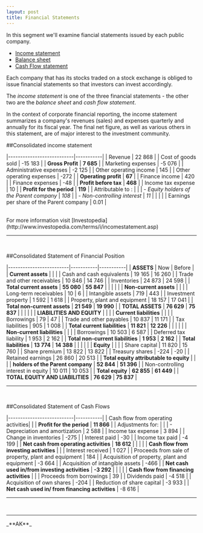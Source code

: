 ```yaml
---
layout: post
title: Financial Statements
---
```


In this segment we'll examine fiancial statements issued by each public company.

  * [Income statement](#consolidated-income-statement)
  * [Balance sheet](#consolidated-statement-of-financial-position)
  * [Cash Flow statement](#consolidated-statement-of-cash-flows)
 
Each company that has its stocks traded on a stock exchange is obliged to issue financial statements so that investors can invest accordingly.
 
The _income statement_ is one of the three financial statements - the other two are the _balance sheet_ and _cash flow statement_.
 
In the context of corporate financial reporting, the income statement summarizes a company's revenues (sales) and expenses quarterly and annually for its fiscal year. The final net figure, as well as various others in this statement, are of major interest to the investment community.
 
##Consolidated income statement

|---------------------------|-----------|
| Revenue                   | 22 868    |
| Cost of goods sold        | -15 183   |
| **Gross Profit**          | **7 685** |
| Marketing expenses        | -5 076  |
| Administrative expenses   | -2 125  |
| Other operating income    | 145     |
| Other operating expenses  | -272    |
| **Operating profit**      | **67**  |
| Finance income            | 420     |
| Finance expenses          | -48     |
| **Profit before tax**     | **468** |
| Income tax expense        | 10      |
| **Profit for the period** | **119** |
| Attributable to :         |         |
| - *Equity holders of the Parent company* | *108* |
| - *Non-controlling interest*             | *11*  |
|  |  |
| Earnings per share
  of the Parent company | 0.01 |

<br>
For more information visit [Investopedia](http://www.investopedia.com/terms/i/incomestatement.asp)


---

<br>


##Consolidated Statement of Financial Position

|-------------------------|-----------|-----------|
| **ASSETS** | Now | Before |
| **Current assets** |  |  |
| Cash and cash equivalents | 19 165 | 16 260 |
| Trade and other receivables | 10 846 | 14 746 |
| Inventories | 24 873 | 24 598 |
| **Total current assets** | **55 080** | **55 847** |
|  |  |  |
| **Non-current assets** |  |  |
| Long-term receivables | 10 | 6 |
| Intangible assets | 719 | 443 |
| Investment property | 1 592 | 1 618 |
| Property, plant and equipment | 18 157 | 17 041 |
| **Total non-current assets** | **21 549** | **19 990** |
| **TOTAL ASSETS** | **76 629** | **75 837** |
|  |  |  |
| **LIABILITIES AND EQUITY** |  |  |
| **Current liabilities** |  |  |
| Borrowings | 79 | 47 |
| Trade and other payables | 10 837 | 11 171 |
| Tax liabilities | 905 | 1 008 |
| **Total current liabilities** | **11 821** | **12 226** |
|  |  |  |
| **Non-current liabilities** |  |  |
| Borrowings | 10 503 | 6 587 |
| Deferred tax liability | 1 953 | 2 162 |
| **Total non-current liabilities** | **1 953** | **2 162** |
| **Total liabilities** | **13 774** | **14 388** |
|  |  |  |
| **Equity** |  |  |
| Share capital | 11 820 | 15 760 |
| Share premium | 13 822 | 13 822 |
| Treasury shares | -224 | -20 |
| Retained earnings | 26 860 | 20 513 |
| **Total equity attributable to equity** |  |  |
| **holders of the Parent company** | **52 844** | **51 396** |
| Non-controlling interest in equity | 10 011 | 10 053 |
| **Total equity** | **62 855** | **61 449** |
| **TOTAL EQUITY AND LIABILITIES** | **76 629** | **75 837** |


---

<br>



##Consolidated Statement of Cash Flows

|---------------------------|-----------|
| Cash flow from operating activities|  |
| **Profit for the period** | **11 866** |
| Adjustments for: |  |
| - Depreciation and amortization | 2 588 |
| Income tax expense | 3 894 |
| Change in inventories | -275 |
| Interest paid | -30 |
| Income tax paid | -4 199 |
| **Net cash from operating activities** | **18 612** |
|  |  |
| **Cash flow from investing activities** |  |
| Interest received | 1 027 |
| Proceeds from sale of property, plant and equipment | 184 |
| Acquisition of property, plant and equipment | -3 664 |
| Acquisition of intangible assets | -466 |
| **Net cash used in/from investing activities** | **-3 292** |
|  |  |
| **Cash flow from financing activities** |  |
| Proceeds from borrowings | 39 |
| Dividends paid | -4 518 |
| Acquisition of own shares | -204 |
| Reduction of share capital | -3 933 |
| **Net cash used in/ from financing activities** | -8 616 |

---

<br>




<hr>
_**AK**_